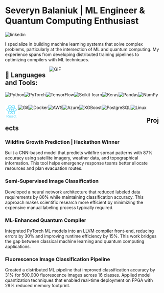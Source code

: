 # Severyn Balaniuk | ML Engineer & Quantum Computing Enthusiast

<a href='https://www.linkedin.com/in/SBalaniuk/'><img align='left' alt="linkedin" src="https://raw.githubusercontent.com/rahul-jha98/rahul-jha98/561d474902b59c7429ec22bb73e225696c27b202/assets/linkedin.svg" height='18px'/></a>
<br/>

I specialize in building machine learning systems that solve complex problems, particularly at the intersection of ML and quantum computing. My experience spans from developing distributed training pipelines to optimizing compilers with ML techniques.

<img align="right" alt="GIF" src="https://raw.githubusercontent.com/rahul-jha98/rahul-jha98/main/techstack.gif" width="360px"/>

## 🔨 Languages and Tools:
<a href="https://www.python.org/" target="_blank"><img align="left" alt="Python" height ="42px" src="https://raw.githubusercontent.com/rahul-jha98/github_readme_icons/main/language_and_tools/square/python/python.svg"></a>
<a href="https://pytorch.org/" target="_blank"><img align="left" alt="PyTorch" height ="42px" src="https://raw.githubusercontent.com/rahul-jha98/github_readme_icons/main/language_and_tools/square/pytorch/pytorch.svg"></a> 
<a href="https://www.tensorflow.org/" target="_blank"><img align="left" alt="TensorFlow" height ="42px" src="https://raw.githubusercontent.com/rahul-jha98/github_readme_icons/main/language_and_tools/square/tensorflow/tensorflow.svg"></a> 
<a href="https://scikit-learn.org/" target="_blank"><img align="left" alt="Scikit-learn" height ="42px" src="https://upload.wikimedia.org/wikipedia/commons/0/05/Scikit_learn_logo_small.svg"></a>
<a href="https://keras.io/" target="_blank"><img align="left" alt="Keras" height ="42px" src="https://upload.wikimedia.org/wikipedia/commons/a/ae/Keras_logo.svg"></a>
<a href="https://pandas.pydata.org/" target="_blank"><img align="left" alt="Pandas" height ="42px" src="https://upload.wikimedia.org/wikipedia/commons/e/ed/Pandas_logo.svg"></a>
<a href="https://numpy.org/" target="_blank"><img align="left" alt="NumPy" height ="42px" src="https://upload.wikimedia.org/wikipedia/commons/3/31/NumPy_logo_2020.svg"></a>
<a href="https://react.dev/" target="_blank"><img align="left" alt="React" height ="42px" src="https://raw.githubusercontent.com/devicons/devicon/master/icons/react/react-original-wordmark.svg"></a>
<a href="https://git-scm.com/" target="_blank"><img align="left" alt="Git" height ="42px" src="https://raw.githubusercontent.com/rahul-jha98/github_readme_icons/main/language_and_tools/square/git-scm/git-scm.svg"></a>
<a href="https://www.docker.com/" target="_blank"><img align="left" alt="Docker" height ="42px" src="https://raw.githubusercontent.com/rahul-jha98/github_readme_icons/main/language_and_tools/square/docker/docker.svg"></a>
<a href="https://aws.amazon.com/" target="_blank"><img align="left" alt="AWS" height ="42px" src="https://upload.wikimedia.org/wikipedia/commons/9/93/Amazon_Web_Services_Logo.svg"></a>
<a href="https://azure.microsoft.com/" target="_blank"><img align="left" alt="Azure" height ="42px" src="https://upload.wikimedia.org/wikipedia/commons/a/a8/Microsoft_Azure_Logo.svg"></a>
<a href="https://xgboost.ai/" target="_blank"><img align="left" alt="XGBoost" height ="42px" src="https://upload.wikimedia.org/wikipedia/commons/6/69/XGBoost_logo.png"></a>
<a href="https://www.postgresql.org/" target="_blank"><img align="left" alt="PostgreSQL" height ="42px" src="https://upload.wikimedia.org/wikipedia/commons/2/29/Postgresql_elephant.svg"></a>
<a href="https://www.linux.org/" target="_blank"><img align="left" alt="Linux" height ="42px" src="https://upload.wikimedia.org/wikipedia/commons/3/35/Tux.svg"></a>

<br><br><br>

## Projects

### Wildfire Growth Prediction | Hackathon Winner
Built a CNN-based model that predicts wildfire spread patterns with 87% accuracy using satellite imagery, weather data, and topographical information. This tool helps emergency response teams better allocate resources and plan evacuation routes.

### Semi-Supervised Image Classification
Developed a neural network architecture that reduced labeled data requirements by 80% while maintaining classification accuracy. This approach makes scientific research more efficient by minimizing the expensive manual labeling process typically required.

### ML-Enhanced Quantum Compiler
Integrated PyTorch ML models into an LLVM compiler front-end, reducing errors by 30% and improving runtime efficiency by 15%. This work bridges the gap between classical machine learning and quantum computing applications.

### Fluorescence Image Classification Pipeline
Created a distributed ML pipeline that improved classification accuracy by 31% for 500,000 fluorescence images across 16 classes. Applied model quantization techniques that enabled real-time deployment on FPGA with 29% reduced memory footprint.
